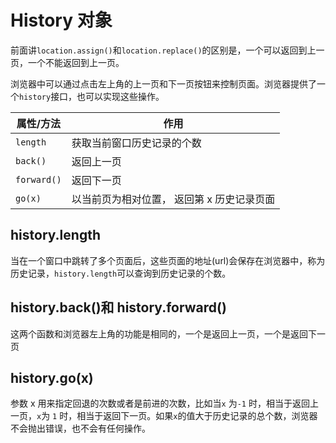 # History 对象

前面讲`location.assign()`和`location.replace()`的区别是，一个可以返回到上一页，一个不能返回到上一页。

浏览器中可以通过点击左上角的上一页和下一页按钮来控制页面。浏览器提供了一个`history`接口，也可以实现这些操作。

| 属性/方法   | 作用                                       |
| ----------- | ------------------------------------------ |
| `length`    | 获取当前窗口历史记录的个数                 |
| `back()`    | 返回上一页                                 |
| `forward()` | 返回下一页                                 |
| `go(x)`     | 以当前页为相对位置， 返回第 x 历史记录页面 |

## history.length

当在一个窗口中跳转了多个页面后，这些页面的地址(url)会保存在浏览器中，称为历史记录，`history.length`可以查询到历史记录的个数。

## history.back()和 history.forward()

这两个函数和浏览器左上角的功能是相同的，一个是返回上一页，一个是返回下一页

## history.go(x)

参数 x 用来指定回退的次数或者是前进的次数，比如当`x` 为`-1` 时，相当于返回上一页，`x`为 `1` 时，相当于返回下一页。如果`x`的值大于历史记录的总个数，浏览器不会抛出错误，也不会有任何操作。
